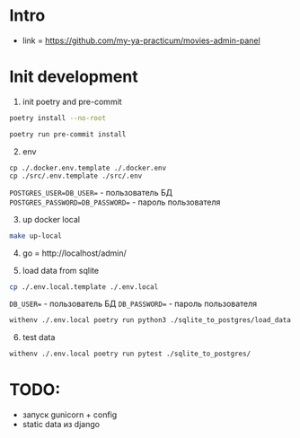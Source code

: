# Intro

* link = https://github.com/my-ya-practicum/movies-admin-panel

# Init development

1) init poetry and pre-commit
```bash
poetry install --no-root
```

```bash
poetry run pre-commit install
```

2) env
```
cp ./.docker.env.template ./.docker.env
cp ./src/.env.template ./src/.env
```

`POSTGRES_USER=DB_USER=` - пользователь БД
`POSTGRES_PASSWORD=DB_PASSWORD=` - пароль пользователя

3) up docker local
```bash
make up-local
```

4) go = http://localhost/admin/

5) load data from sqlite
```bash
cp ./.env.local.template ./.env.local
```

`DB_USER=` - пользователь БД
`DB_PASSWORD=` - пароль пользователя

```bash
withenv ./.env.local poetry run python3 ./sqlite_to_postgres/load_data.py
```

6) test data
```bash
withenv ./.env.local poetry run pytest ./sqlite_to_postgres/
```


# TODO:
+ запуск gunicorn + config
+ static data из django

